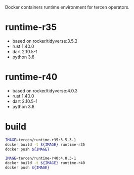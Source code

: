 
Docker containers runtime environment for tercen operators.

# runtime-r35
- based on rocker/tidyverse:3.5.3
- rust 1.40.0
- dart 2.10.5-1
- python 3.6

# runtime-r40
- based on rocker/tidyverse:4.0.3
- rust 1.40.0
- dart 2.10.5-1
- python 3.8
 
# build

```bash
IMAGE=tercen/runtime-r35:3.5.3-1
docker build -t ${IMAGE} runtime-r35
docker push ${IMAGE}
 
IMAGE=tercen/runtime-r40:4.0.3-1
docker build -t ${IMAGE} runtime-r40
docker push ${IMAGE}
```
 
 

